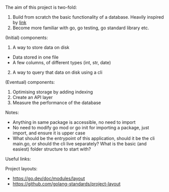 The aim of this project is two-fold:

1. Build from scratch the basic functionality of a database. Heavily inspired by [link](https://github.com/codecrafters-io/build-your-own-x)
2. Become more familiar with go, go testing, go standard library etc.

(Initial) components:

1. A way to store data on disk
-  Data stored in one file
-  A few columns, of different types (int, str, date)

2. A way to query that data on disk using a cli

(Eventual) components:

1. Optimising storage by adding indexing
2. Create an API layer
3. Measure the performance of the database


Notes:
- Anything in same package is accessible, no need to import
- No need to modify go mod or go init for importing a package, just import, and ensure it is upper case
- What should be the entrypoint of this application, should it be the cli main.go, or should the cli live separately? What is the basic (and easiest) folder structure to start with?


Useful links:

Project layouts:
- https://go.dev/doc/modules/layout
- https://github.com/golang-standards/project-layout 